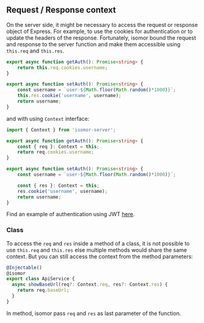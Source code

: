 ## Request / Response context

On the server side, it might be necessary to access the request or response object of Express. For example, to use the cookies for authentication or to update the headers of the response. Fortunately, isomor bound the request and response to the server function and make them accessible using `this.req` and `this.res`.

```ts
export async function getAuth(): Promise<string> {
    return this.req.cookies.username;
}

export async function setAuth(): Promise<string> {
    const username = `user-${Math.floor(Math.random()*1000)}`;
    this.res.cookie('username', username);
    return username;
}
```

and with using `Context` interface:

```ts
import { Context } from 'isomor-server';

export async function getAuth(): Promise<string> {
    const { req }: Context = this;
    return req.cookies.username;
}

export async function setAuth(): Promise<string> {
    const username = `user-${Math.floor(Math.random()*1000)}`;

    const { res }: Context = this;
    res.cookie('username', username);
    return username;
}
```

Find an example of authentication using JWT [here](https://github.com/apiel/isomor/tree/master/packages/example/react-auth).

### Class

To access the `req` and `res` inside a method of a class, it is not possible to use `this.req` and `this.res` else multiple methods would share the same context. But you can still access the context from the method parameters:

```ts
@Injectable()
@isomor
export class ApiService {
  async showBaseUrl(req?: Context.req, res?: Context.res) {
    return req.baseUrl;
  }
}
```

In method, isomor pass `req` and `res` as last parameter of the function.
